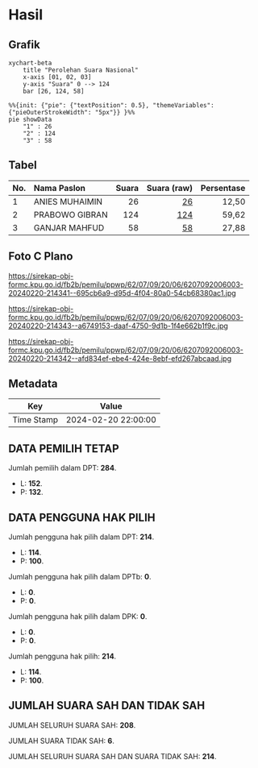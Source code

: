 # Hasil

## Grafik

```mermaid
xychart-beta
    title "Perolehan Suara Nasional"
    x-axis [01, 02, 03]
    y-axis "Suara" 0 --> 124
    bar [26, 124, 58]
```

```mermaid
%%{init: {"pie": {"textPosition": 0.5}, "themeVariables": {"pieOuterStrokeWidth": "5px"}} }%%
pie showData
    "1" : 26
    "2" : 124
    "3" : 58
```

## Tabel

| No. | Nama Paslon    | Suara | Suara (raw) | Persentase |
|:--- |:-------------- | -----:| -----------:| ----------:|
| 1   | ANIES MUHAIMIN | 26    | [26][p-1]   | 12,50      |
| 2   | PRABOWO GIBRAN | 124   | [124][p-2]  | 59,62      |
| 3   | GANJAR MAHFUD  | 58    | [58][p-3]   | 27,88      |


[p-1]: https://github.com/gigit-pemilu/pemilu-2024/blob/main/pilpres/hitung-suara/sub/62-kalimantan-tengah/sub/07-seruyan/sub/09-batu-ampar/sub/2006-suka-mulya/sub/003-tps/sub/paslon-1.txt
[p-2]: https://github.com/gigit-pemilu/pemilu-2024/blob/main/pilpres/hitung-suara/sub/62-kalimantan-tengah/sub/07-seruyan/sub/09-batu-ampar/sub/2006-suka-mulya/sub/003-tps/sub/paslon-2.txt
[p-3]: https://github.com/gigit-pemilu/pemilu-2024/blob/main/pilpres/hitung-suara/sub/62-kalimantan-tengah/sub/07-seruyan/sub/09-batu-ampar/sub/2006-suka-mulya/sub/003-tps/sub/paslon-3.txt

## Foto C Plano

https://sirekap-obj-formc.kpu.go.id/fb2b/pemilu/ppwp/62/07/09/20/06/6207092006003-20240220-214341--695cb6a9-d95d-4f04-80a0-54cb68380ac1.jpg

https://sirekap-obj-formc.kpu.go.id/fb2b/pemilu/ppwp/62/07/09/20/06/6207092006003-20240220-214343--a6749153-daaf-4750-9d1b-1f4e662b1f9c.jpg

https://sirekap-obj-formc.kpu.go.id/fb2b/pemilu/ppwp/62/07/09/20/06/6207092006003-20240220-214342--afd834ef-ebe4-424e-8ebf-efd267abcaad.jpg


## Metadata

| Key        | Value               |
| ---------- | ------------------- |
| Time Stamp | 2024-02-20 22:00:00 |


## DATA PEMILIH TETAP

Jumlah pemilih dalam DPT: **284**.
 * L: **152**.
 * P: **132**.

## DATA PENGGUNA HAK PILIH

Jumlah pengguna hak pilih dalam DPT: **214**.
 * L: **114**.
 * P: **100**.

Jumlah pengguna hak pilih dalam DPTb: **0**.
 * L: **0**.
 * P: **0**.

Jumlah pengguna hak pilih dalam DPK: **0**.
 * L: **0**.
 * P: **0**.

Jumlah pengguna hak pilih: **214**.
 * L: **114**.
 * P: **100**.

## JUMLAH SUARA SAH DAN TIDAK SAH

JUMLAH SELURUH SUARA SAH: **208**.

JUMLAH SUARA TIDAK SAH: **6**.

JUMLAH SELURUH SUARA SAH DAN SUARA TIDAK SAH: **214**.


